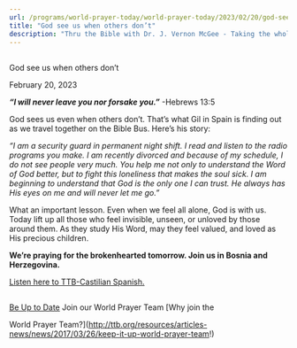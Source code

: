 ```yaml
---
url: /programs/world-prayer-today/world-prayer-today/2023/02/20/god-see-us-when-others-don-t
title: "God see us when others don’t"
description: "Thru the Bible with Dr. J. Vernon McGee - Taking the whole Word to the whole world"
---
```







## 
 God see us when others don’t


February 20, 2023




***“I will never leave you nor forsake you.”*** -Hebrews 13:5

God sees us even when others don’t. That’s what Gil in Spain is finding out as we travel together on the Bible Bus. Here’s his story:

*“I am a security guard in permanent night shift. I read and listen to the radio programs you make. I am recently divorced and because of my schedule, I do not see people very much. You help me not only to understand the Word of God better, but to fight this loneliness that makes the soul sick. I am beginning to understand that God is the only one I can trust. He always has His eyes on me and will never let me go.”*

What an important lesson. Even when we feel all alone, God is with us. Today lift up all those who feel invisible, unseen, or unloved by those around them. As they study His Word, may they feel valued, and loved as His precious children.

**We’re praying for the brokenhearted tomorrow. Join us in Bosnia and Herzegovina.**

[Listen here to TTB-Castilian Spanish.](https://ttb.twr.org/home/day,0414/language,SPA-EUR)







## 




[Be Up to Date](http://feeds.feedburner.com/WorldPrayerToday "World Prayer Today RSS Feed")
Join our World Prayer Team
[Why join the  

World Prayer Team?](http://ttb.org/resources/articles-news/news/2017/03/26/keep-it-up-world-prayer-team!)




